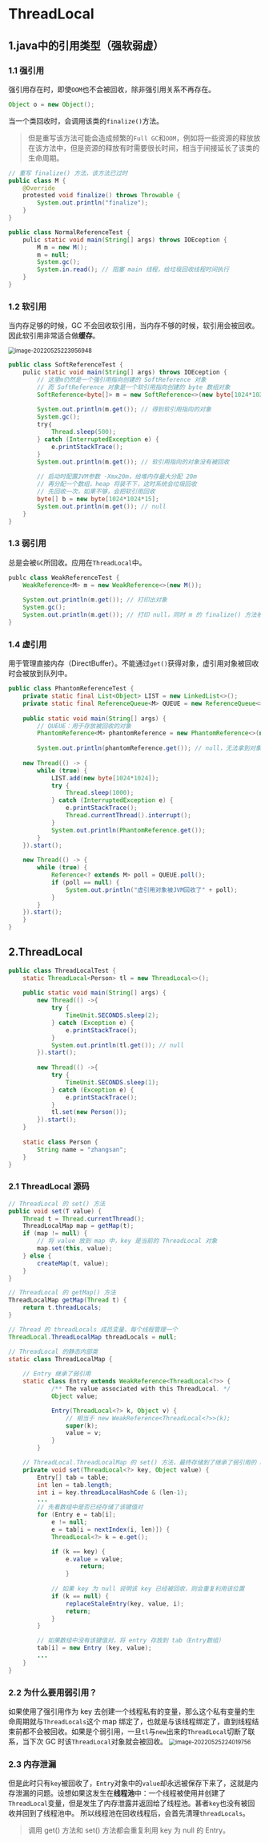# ThreadLocal
## 1.java中的引用类型（强软弱虚）
### 1.1 强引用
强引用存在时，即使`OOM`也不会被回收，除非强引用关系不再存在。
```java
Object o = new Object();
```
当一个类回收时，会调用该类的`finalize()`方法。
> 但是重写该方法可能会造成频繁的`Full GC`和`OOM`，例如将一些资源的释放放在该方法中，但是资源的释放有时需要很长时间，相当于间接延长了该类的生命周期。

```java
// 重写 finalize() 方法，该方法已过时
public class M {
    @Override
    protested void finalize() throws Throwable {
        System.out.println("finalize");
    }
}

public class NormalReferenceTest {
    pulic static void main(String[] args) throws IOEception {
        M m = new M();
        m = null;
        System.gc();
        System.in.read(); // 阻塞 main 线程，给垃圾回收线程时间执行
    }
}
```
### 1.2 软引用
当内存足够的时候，GC 不会回收软引用，当内存不够的时候，软引用会被回收。因此软引用非常适合做**缓存**。

<img src="img/image-20220525223956948.png" alt="image-20220525223956948" style="zoom:80%;" />

```java
public class SoftReferenceTest {
    pulic static void main(String[] args) throws IOEception {
        // 这里m仍然是一个强引用指向创建的 SoftReference 对象
        // 而 SoftReference 对象是一个软引用指向创建的 byte 数组对象
        SoftReference<byte[]> m = new SoftReference<>(new byte[1024*1024*10]);
        
        System.out.println(m.get()); // 得到软引用指向的对象
        System.gc();
        try｛
            Thread.sleep(500);
        } catch (InterruptedException e) {
            e.printStackTrace();
        }
        System.out.println(m.get()); // 软引用指向的对象没有被回收
        
        // 启动时配置JVM参数 -Xmx20m，给堆内存最大分配 20m
        // 再分配一个数组，heap 将装不下，这时系统会垃圾回收
        // 先回收一次，如果不够，会把软引用回收
        byte[] b = new byte[1024*1024*15];
        System.out.println(m.get()); // null
    }
}
```
### 1.3 弱引用
总是会被`GC`所回收。应用在`ThreadLocal`中。
```java
publc class WeakReferenceTest {
    WeakReference<M> m = new WeakReference<>(new M());
    
    System.out.println(m.get()); // 打印出对象
    System.gc();
    System.out.println(m.get()); // 打印 null，同时 m 的 finalize() 方法被调用了
}
```
### 1.4 虚引用
用于管理直接内存（DirectBuffer）。不能通过`get()`获得对象，虚引用对象被回收时会被放到队列中。
```java
public class PhantomReferenceTest {
    private static final List<Object> LIST = new LinkedList<>();
    private static final ReferenceQueue<M> QUEUE = new ReferenceQueue<>();
    
    public static void main(String[] args) {
        // QUEUE：用于存放被回收的对象
        PhantomReference<M> phantomReference = new PhantomReference<>(new M(), QUEUE);
        
        System.out.println(phantomReference.get()); // null，无法拿到对象
        
    new Thread(() -> {
        while (true) {
            LIST.add(new byte[1024*1024]);
            try {
                Thread.sleep(1000);
            } catch (InterruptedException e) {
                e.printStackTrace();
                Thread.currentThread().interrupt();
            }
            System.out.println(PhantomReference.get());
        }
    }).start();
    
    new Thread(() -> {
        while (true) {
            Reference<? extends M> poll = QUEUE.poll();
            if (poll == null) {
                System.out.println("虚引用对象被JVM回收了" + poll);
            }
        }
    }).start();
    }
}
```
## 2.ThreadLocal
```java
public class ThreadLocalTest {
    static ThreadLocal<Person> tl = new ThreadLocal<>();
    
    public static void main(String[] args) {
        new Thread(() ->{
            try {
                TimeUnit.SECONDS.sleep(2);
            } catch (Exception e) {
                e.printStackTrace();
            }
            System.out.println(tl.get()); // null
        }).start();
        
        new Thread(() ->{
            try {
                TimeUnit.SECONDS.sleep(1);
            } catch (Exception e) {
                e.printStackTrace();
            }
            tl.set(new Person());
        }).start();
    }
    
    static class Person {
        String name = "zhangsan";
    }
}
```
### 2.1 ThreadLocal 源码
```java
// ThreadLocal 的 set() 方法
public void set(T value) {
    Thread t = Thread.currentThread();
    ThreadLocalMap map = getMap(t);
    if (map != null) {
        // 将 value 放到 map 中，key 是当前的 ThreadLocal 对象
        map.set(this, value);
    } else {
        createMap(t, value);
    }
}

// ThreadLocal 的 getMap() 方法
ThreadLocalMap getMap(Thread t) {
    return t.threadLocals;
}

// Thread 的 threadLocals 成员变量，每个线程管理一个
ThreadLocal.ThreadLocalMap threadLocals = null;
```
```java
// ThreadLocal 的静态内部类
static class ThreadLocalMap {
    
    // Entry 继承了弱引用
    static class Entry extends WeakReference<ThreadLocal<?>> {
            /** The value associated with this ThreadLocal. */
            Object value;

            Entry(ThreadLocal<?> k, Object v) {
                // 相当于 new WeakReference<ThreadLocal<?>>(k);
                super(k);
                value = v;
            }
        }

    // ThreadLocal.ThreadLocalMap 的 set() 方法，最终存储到了继承了弱引用的 Entry 数组
    private void set(ThreadLocal<?> key, Object value) {
        Entry[] tab = table;
        int len = tab.length;
        int i = key.threadLocalHashCode & (len-1);
        ...
        // 先看数组中是否已经存储了该键值对
        for (Entry e = tab[i];
            e != null;
            e = tab[i = nextIndex(i, len)]) {
            ThreadLocal<?> k = e.get();

            if (k == key) {
                e.value = value;
                    return;
                }
            
            // 如果 key 为 null 说明该 key 已经被回收，则会重复利用该位置
            if (k == null) {
                replaceStaleEntry(key, value, i);
                return;
            }
        }

        // 如果数组中没有该键值对，将 entry 存放到 tab（Entry数组）
        tab[i] = new Entry (key, value);
        ...
    }
}
```
### 2.2 为什么要用弱引用？
如果使用了强引用作为 key 去创建一个线程私有的变量，那么这个私有变量的生命周期就与`ThreadLocals`这个 map 绑定了，也就是与该线程绑定了，直到线程结束前都不会被回收。如果是个弱引用，一旦`tl`与`new`出来的`ThreadLocal`切断了联系，当下次 GC 时该`ThreadLocal`对象就会被回收。
<img src="img/image-20220525224019756.png" alt="image-20220525224019756" style="zoom:80%;" />
### 2.3 内存泄漏
但是此时只有`key`被回收了，`Entry`对象中的`value`却永远被保存下来了，这就是内存泄漏的问题。设想如果这发生在**线程池**中：一个线程被使用并创建了`ThreadLocal`变量，但是发生了内存泄露并返回给了线程池。甚者`key`也没有被回收并回到了线程池中。
所以线程池在回收线程后，会首先清理`threadLocals`。
> 调用 get() 方法和 set() 方法都会重复利用 key 为 null 的 Entry。
